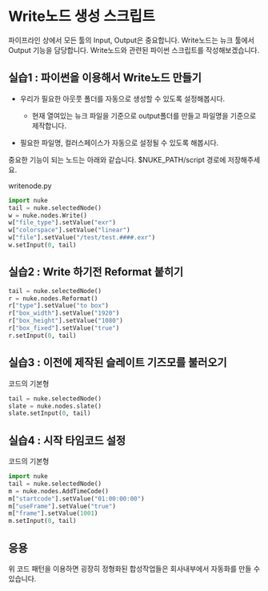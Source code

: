 # Write노드 생성 스크립트

파이프라인 상에서 모든 툴의 Input, Output은 중요합니다.
Write노드는 뉴크 툴에서 Output 기능을 담당합니다.
Write노드와 관련된 파이썬 스크립트를 작성해보겠습니다.

## 실습1 : 파이썬을 이용해서 Write노드 만들기
- 우리가 필요한 아웃풋 폴더를 자동으로 생성할 수 있도록 설정해봅시다.
    - 현재 열여있는 뉴크 파일을 기준으로 output폴더를 만들고 파일명을 기준으로 제작합니다.

- 필요한 파일명, 컬러스페이스가 자동으로 설정될 수 있도록 해봅시다.

중요한 기능이 되는 노드는 아래와 같습니다. $NUKE_PATH/script 경로에 저장해주세요.

writenode.py
```python
import nuke
tail = nuke.selectedNode()
w = nuke.nodes.Write()
w["file_type"].setValue("exr")
w["colorspace"].setValue("linear")
w["file"].setValue("/test/test.####.exr")
w.setInput(0, tail)
```

## 실습2 : Write 하기전 Reformat 붙히기

```python
tail = nuke.selectedNode()
r = nuke.nodes.Reformat()
r["type"].setValue("to box")
r["box_width"].setValue("1920")
r["box_height"].setValue("1080")
r["box_fixed"].setValue("true")
r.setInput(0, tail)
```


## 실습3 : 이전에 제작된 슬레이트 기즈모를 불러오기

코드의 기본형
```python
tail = nuke.selectedNode()
slate = nuke.nodes.slate()
slate.setInput(0, tail)
```

## 실습4 : 시작 타임코드 설정

코드의 기본형
```python
import nuke
tail = nuke.selectedNode()
m = nuke.nodes.AddTimeCode()
m["startcode"].setValue("01:00:00:00")
m["useFrame"].setValue("true")
m["frame"].setValue(1001)
m.setInput(0, tail)
```

## 응용
위 코드 패턴을 이용하면 굉장히 정형화된 합성작업들은 회사내부에서 자동화를 만들 수 있습니다.
